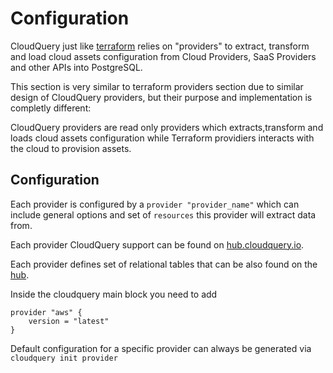 # Configuration

CloudQuery just like [terraform](https://www.terraform.io/docs/language/providers/index.html) relies on "providers" to extract, transform and load cloud assets configuration from Cloud Providers, SaaS Providers and other APIs into PostgreSQL.

This section is very similar to terraform providers section due to similar design of CloudQuery providers, but their purpose and implementation is completly different:

CloudQuery providers are read only providers which extracts,transform and loads cloud assets configuration while Terraform providiers interacts with the cloud to provision assets.

## Configuration

Each provider is configured by a `provider "provider_name"` which can include general options and set of `resources` this provider will extract data from.

Each provider CloudQuery support can be found on [hub.cloudquery.io](https://hub.cloudquery.io).

Each provider defines set of relational tables that can be also found on the [hub](https://hub.cloudquery.io/providers/cloudquery/aws/latest).

Inside the cloudquery main block you need to add

```hcl
provider "aws" {
    version = "latest"
}
```

Default configuration for a specific provider can always be generated via `cloudquery init provider`